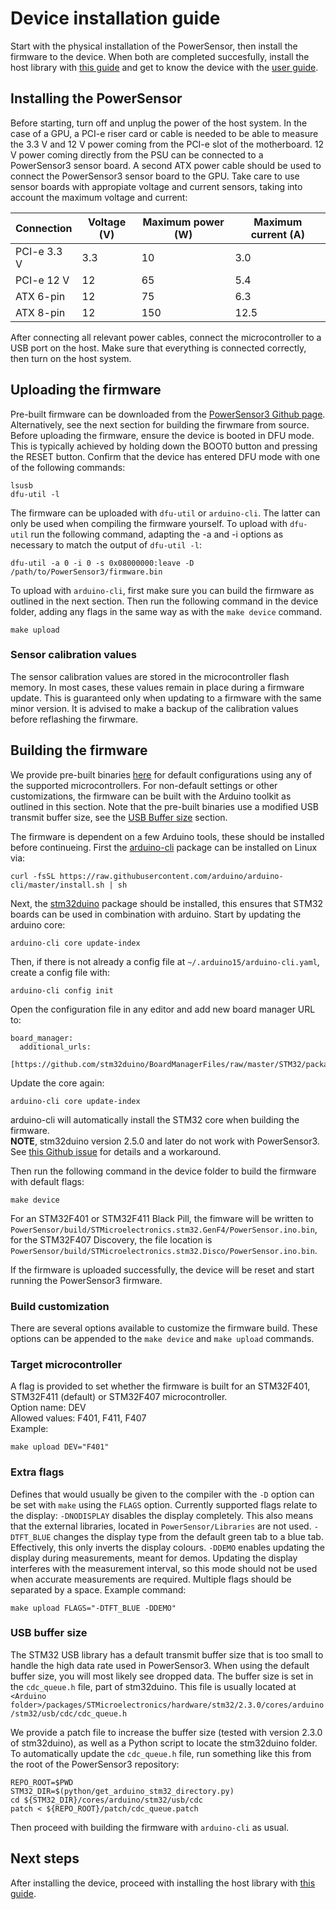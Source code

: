 # Device installation guide
Start with the physical installation of the PowerSensor, then install the firmware to the device. When both are completed succesfully, install the host library with [this guide](INSTALLATION_HOST.md) and get to know the device with the [user guide](USERGUIDE.md).

## Installing the PowerSensor
Before starting, turn off and unplug the power of the host system. In the case of a GPU, a PCI-e riser card or cable is needed to be able to measure the 3.3 V and 12 V power coming from the PCI-e slot of the motherboard. 12 V power coming directly from the PSU can be connected to a PowerSensor3 sensor board. A second ATX power cable should be used to connect the PowerSensor3 sensor board to the GPU. Take care to use sensor boards with appropiate voltage and current sensors, taking into account the maximum voltage and current:

Connection  | Voltage (V) | Maximum power (W) | Maximum current (A)
------------|-------------|-------------------|--------------------
PCI-e 3.3 V | 3.3         | 10                | 3.0
PCI-e 12 V  | 12          | 65                | 5.4
ATX 6-pin   | 12          | 75                | 6.3
ATX 8-pin   | 12          | 150               | 12.5

After connecting all relevant power cables, connect the microcontroller to a USB port on the host. Make sure that everything is connected correctly, then turn on the host system.

## Uploading the firmware
Pre-built firmware can be downloaded from the [PowerSensor3 Github page](https://github.com/nlesc-recruit/PowerSensor3/releases). Alternatively, see the next section for building the firwmare from source.  
Before uploading the firmware, ensure the device is booted in DFU mode. This is typically achieved by holding down the BOOT0 button and pressing the RESET button. Confirm that the device has entered DFU mode with one of the following commands:

    lsusb
    dfu-util -l

The firmware can be uploaded with `dfu-util` or `arduino-cli`. The latter can only be used when compiling the firmware yourself.
To upload with `dfu-util` run the following command, adapting the -a and -i options as necessary to match the output of `dfu-util -l`:

    dfu-util -a 0 -i 0 -s 0x08000000:leave -D /path/to/PowerSensor3/firmware.bin

To upload with `arduino-cli`, first make sure you can build the firmware as outlined in the next section.
Then run the following command in the device folder, adding any flags in the same way as with the `make device` command.

    make upload

### Sensor calibration values
The sensor calibration values are stored in the microcontroller flash memory. In most cases, these values remain in place during a firmware update. This is guaranteed only when updating to a firmware with the same minor version. It is advised to make a backup of the calibration values before reflashing the firwmare.

## Building the firmware
We provide pre-built binaries [here](https://github.com/nlesc-recruit/PowerSensor3/releases) for default configurations using any of the supported microcontrollers. For non-default settings or other customizations, the firmware can be built with the Arduino toolkit as outlined in this section. Note that the pre-built binaries use a modified USB transmit buffer size, see the [USB Buffer size](#usb-buffer-size) section.


The firmware is dependent on a few Arduino tools, these should be installed before continueing. First the [arduino-cli](https://github.com/arduino/arduino-cli) package can be installed on Linux via:

    curl -fsSL https://raw.githubusercontent.com/arduino/arduino-cli/master/install.sh | sh

Next, the [stm32duino](https://github.com/stm32duino/Arduino_Core_STM32) package should be installed, this ensures that STM32 boards can be used in combination with arduino. Start by updating the arduino core:

    arduino-cli core update-index

Then, if there is not already a config file at `~/.arduino15/arduino-cli.yaml`, create a config file with:

    arduino-cli config init

Open the configuration file in any editor and add new board manager URL to:

    board_manager:
      additional_urls:
        [https://github.com/stm32duino/BoardManagerFiles/raw/master/STM32/package_stm_index.json]

Update the core again:

    arduino-cli core update-index

arduino-cli will automatically install the STM32 core when building the firmware.  
**NOTE**, stm32duino version 2.5.0 and later do not work with PowerSensor3. See [this Github issue](https://github.com/nlesc-recruit/PowerSensor3/issues/125) for details and a workaround.

Then run the following command in the device folder to build the firmware with default flags:

    make device

For an STM32F401 or STM32F411 Black Pill, the fimware will be written to `PowerSensor/build/STMicroelectronics.stm32.GenF4/PowerSensor.ino.bin`, for the STM32F407 Discovery, the file location is `PowerSensor/build/STMicroelectronics.stm32.Disco/PowerSensor.ino.bin`.

If the firmware is uploaded successfully, the device will be reset and start running the PowerSensor3 firmware.

### Build customization
There are several options available to customize the firmware build. These options can be appended to the `make device` and `make upload` commands.

### Target microcontroller
A flag is provided to set whether the firmware is built for an STM32F401, STM32F411 (default) or STM32F407 microcontroller.  
Option name: DEV  
Allowed values: F401, F411, F407  
Example:

    make upload DEV="F401"


### Extra flags
Defines that would usually be given to the compiler with the `-D` option can be set with `make` using the `FLAGS` option.
Currently supported flags relate to the display:
`-DNODISPLAY` disables the display completely. This also means that the external libraries, located in `PowerSensor/Libraries` are not used.
`-DTFT_BLUE` changes the display type from the default green tab to a blue tab. Effectively, this only inverts the display colours.
`-DDEMO` enables updating the display during measurements, meant for demos. Updating the display interferes with the measurement interval, so this mode should not be used when accurate measurements are required.
Multiple flags should be separated by a space.
Example command:

    make upload FLAGS="-DTFT_BLUE -DDEMO"

### USB buffer size
The STM32 USB library has a default transmit buffer size that is too small to handle the high data rate used in PowerSensor3. When using the default buffer size, you will most likely see dropped data. The buffer size is set in the `cdc_queue.h` file, part of stm32duino. This file is usually located at `<Arduino folder>/packages/STMicroelectronics/hardware/stm32/2.3.0/cores/arduino/stm32/usb/cdc/cdc_queue.h`

We provide a patch file to increase the buffer size (tested with version 2.3.0 of stm32duino), as well as a Python script to locate the stm32duino folder. To automatically update the `cdc_queue.h` file, run something like this from the root of the PowerSensor3 repository:

    REPO_ROOT=$PWD
    STM32_DIR=$(python/get_arduino_stm32_directory.py)
    cd ${STM32_DIR}/cores/arduino/stm32/usb/cdc
    patch < ${REPO_ROOT}/patch/cdc_queue.patch

Then proceed with building the firmware with `arduino-cli` as usual.

## Next steps
After installing the device, proceed with installing the host library with [this guide](INSTALLATION_HOST.md).
